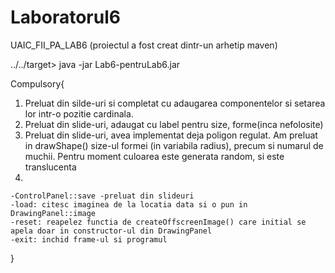 # Laboratorul6
UAIC_FII_PA_LAB6
(proiectul a fost creat dintr-un arhetip maven)

../../target> java -jar Lab6-pentruLab6.jar


Compulsory{
  1. Preluat din silde-uri si completat cu adaugarea componentelor si setarea lor intr-o pozitie cardinala.
  2. Preluat din slide-uri, adaugat cu label pentru size, forme(inca nefolosite)
  3. Preluat din slide-uri, avea implementat deja poligon regulat. Am preluat in drawShape() size-ul formei (in variabila radius), precum si numarul de muchii. Pentru moment culoarea este generata random, si este translucenta
  4. 
    -ControlPanel::save -preluat din slideuri
    -load: citesc imaginea de la locatia data si o pun in DrawingPanel::image
    -reset: reapelez functia de createOffscreenImage() care initial se apela doar in constructor-ul din DrawingPanel
    -exit: inchid frame-ul si programul
}
